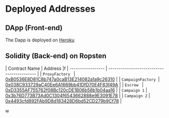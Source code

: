 # Deployed Addresses

## DApp (Front-end)

The Dapp is deployed on [Heroku](https://sparkup-alyra.herokuapp.com/)

## Solidity (Back-end) on Ropsten

| Contract Name     | Address                                    |f
| ----------------- | ------------------------------------------ |
| `ProxyFactory `   | [0xB0536E8D81C8b747a0caB13E214082a1a9c26310](https://ropsten.etherscan.io/address/0xB0536E8D81C8b747a0caB13E214082a1a9c26310) |
| `CampaignFactory `| [0x038C933729aC40Ee6A1669bb41DfD70E4F83f49A](https://ropsten.etherscan.io/address/0x038C933729aC40Ee6A1669bb41DfD70E4F83f49A) |
| `Escrow `         | [0xD3355AF755762f08Bc120cDE1B06b56b1b04aa16](https://ropsten.etherscan.io/address/0xD3355AF755762f08Bc120cDE1B06b56b1b04aa16) |
| `Campaign 1`      | [0x3b76D773B73Ad0C1304f6543662888e9E3091E78](https://ropsten.etherscan.io/address/0x3b76D773B73Ad0C1304f6543662888e9E3091E78) |
| `Campaign 2`      | [0x4493cfd892FAb9D8d183428D6bd52CD279b9Cf78](https://ropsten.etherscan.io/address/0x4493cfd892FAb9D8d183428D6bd52CD279b9Cf78) |

w
